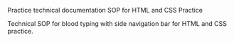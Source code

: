 Practice technical documentation SOP for HTML and CSS Practice

Technical SOP for blood typing with side navigation bar for HTML and CSS practice.